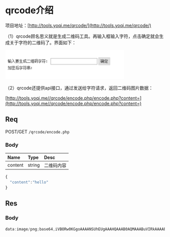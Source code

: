 # qrcode介绍

项目地址：[http://tools.yoqi.me/qrcode/](http://tools.yoqi.me/qrcode/)

（1）qrcode顾名思义就是生成二维码工具。再输入框输入字符，点击确定就会生成关于字符的二维码了。界面如下：

![](/assets/BaiduHi_2017-1-15_12-36-43.png)

（2）qrcode还提供api接口，通过发送给字符请求，返回二维码图片数据：

[http://tools.yoqi.me//qrcode/encode.php/encode.php?content=](http://tools.yoqi.me//qrcode/encode.php/encode.php?content=)

## Req

POST/GET `/qrcode/encode.php`

### Body

| Name | Type | Desc |
| :--- | :--- | :--- |
| content | string | 二维码内容 |

```js
{
  "content":"hello"
}
```

## Res

### Body

```js
data:image/png;base64,iVBORw0KGgoAAAANSUhEUgAAAHQAAAB0AQMAAABuVIRkAAAABlBMVEX///8AAABVwtN+AAAAkklEQVQ4jeXTQRLDMAgDQP2A//9SP1ARad3miHoMk8l4fWDAxsDjQxLnEyP3n45ZJdYFMbf0n11SbG8Vbv1t7IMk7+e7saN+1lsLYhXqs7c2y/naiOxeOp+3I3dGl8PUboRO977Pracm6Nzn1nORFFJf8+RuQvs9FL7vOXAf55mpzDjjvPaMREmVed7TzDQjPzpe9Dosw0s3Q8UAAAAASUVORK5CYII=
```



